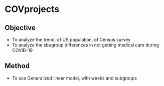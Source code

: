 # COVprojects

## Objective
* To analyze the trend, of US population, of Census survey
* To analyze the sbugroup differences in not getting medical care during COVID-19

## Method
* To use Generalized linear model, with weeks and subgroups
	
